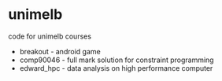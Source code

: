 # unimelb
code for unimelb courses

- breakout   - android game
- comp90046  - full mark solution for constraint programming
- edward_hpc - data analysis on high performance computer